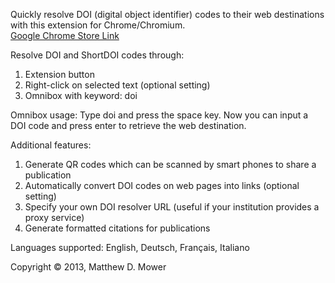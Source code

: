 Quickly resolve DOI (digital object identifier) codes to their web destinations with this extension for Chrome/Chromium.  
[Google Chrome Store Link](https://chrome.google.com/webstore/detail/doi-resolver/goanbaknlbojfglcepjnankoobfakbpg)  

Resolve DOI and ShortDOI codes through:

1.  Extension button
2.  Right-click on selected text (optional setting)
3.  Omnibox with keyword: doi

Omnibox usage: Type doi and press the space key. Now you can input a DOI code and press enter to retrieve the web destination.  

Additional features:

1.  Generate QR codes which can be scanned by smart phones to share a publication
2.  Automatically convert DOI codes on web pages into links (optional setting)
3.  Specify your own DOI resolver URL (useful if your institution provides a proxy service)
4.  Generate formatted citations for publications

Languages supported: English, Deutsch, Français, Italiano

Copyright © 2013, Matthew D. Mower
